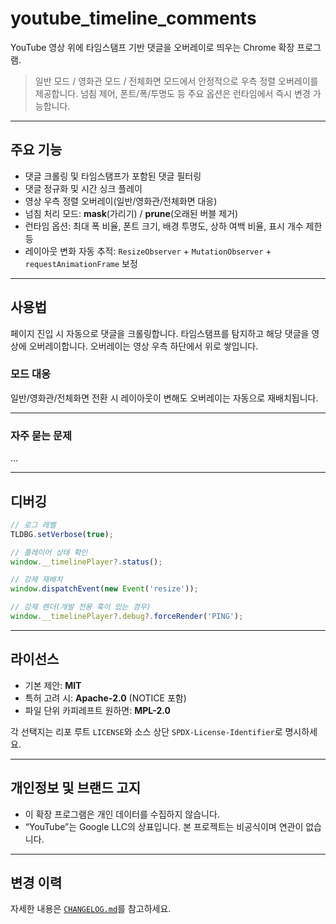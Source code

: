 # youtube_timeline_comments

YouTube 영상 위에 타임스탬프 기반 댓글을 오버레이로 띄우는 Chrome 확장 프로그램.

> 일반 모드 / 영화관 모드 / 전체화면 모드에서 안정적으로 우측 정렬 오버레이를 제공합니다.
> 넘침 제어, 폰트/폭/투명도 등 주요 옵션은 런타임에서 즉시 변경 가능합니다.

---

## 주요 기능
- 댓글 크롤링 및 타임스탬프가 포함된 댓글 필터링
- 댓글 정규화 및 시간 싱크 플레이
- 영상 우측 정렬 오버레이(일반/영화관/전체화면 대응)
- 넘침 처리 모드: **mask**(가리기) / **prune**(오래된 버블 제거)
- 런타임 옵션: 최대 폭 비율, 폰트 크기, 배경 투명도, 상하 여백 비율, 표시 개수 제한 등
- 레이아웃 변화 자동 추적: `ResizeObserver` + `MutationObserver` + `requestAnimationFrame` 보정

---

## 사용법
페이지 진입 시 자동으로 댓글을 크롤링합니다. 타임스탬프를 탐지하고 해당 댓글을 영상에 오버레이합니다. 
오버레이는 영상 우측 하단에서 위로 쌓입니다.

### 모드 대응
일반/영화관/전체화면 전환 시 레이아웃이 변해도 오버레이는 자동으로 재배치됩니다.

---

### 자주 묻는 문제
...

---

## 디버깅
```js
// 로그 레벨
TLDBG.setVerbose(true);

// 플레이어 상태 확인
window.__timelinePlayer?.status();

// 강제 재배치
window.dispatchEvent(new Event('resize'));

// 강제 렌더(개발 전용 훅이 있는 경우)
window.__timelinePlayer?.debug?.forceRender('PING');
```

---

## 라이선스
- 기본 제안: **MIT**
- 특허 고려 시: **Apache-2.0** (NOTICE 포함)
- 파일 단위 카피레프트 원하면: **MPL-2.0**

각 선택지는 리포 루트 `LICENSE`와 소스 상단 `SPDX-License-Identifier`로 명시하세요.

---

## 개인정보 및 브랜드 고지
- 이 확장 프로그램은 개인 데이터를 수집하지 않습니다.
- “YouTube”는 Google LLC의 상표입니다. 본 프로젝트는 비공식이며 연관이 없습니다.

---

## 변경 이력
자세한 내용은 [`CHANGELOG.md`](./CHANGELOG.md)를 참고하세요.



